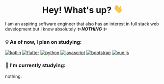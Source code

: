 <h1 align="center"> Hey! What's up? <img src="https://raw.githubusercontent.com/r-ayaay/r-ayaay/main/wave.gif" width="30px"></h1>

I am an aspiring software engineer that also has an interest in full stack web development but I know absolutely <b><i>✨ NOTHING ✨</i></b>

### :bulb: As of now, I plan on studying: 

[![kotlin](https://img.shields.io/badge/-kotlin-blue?style=for-the-badge&logo=kotlin&logoColor=orange)]()
[![flutter](https://img.shields.io/badge/-Flutter-blue?style=for-the-badge&logo=flutter)]()
[![python](https://img.shields.io/badge/-python-gold?style=for-the-badge&logo=python)]()
[![javascript](https://img.shields.io/badge/-javascript-gold?style=for-the-badge&logo=javascript&logoColor=black)]()
[![bootstrap](https://img.shields.io/badge/-bootstrap-purple?style=for-the-badge&logo=bootstrap)]()
[![vue.js](http://img.shields.io/badge/-vue.js-35495e?style=for-the-badge&logo=vue.js)]()

### :muscle: I'm currently studying:
nothing.
<!--
**r-ayaay/r-ayaay** is a ✨ _special_ ✨ repository because its `README.md` (this file) appears on your GitHub profile.

Here are some ideas to get you started:

- 🔭 I’m currently working on ...
- 🌱 I’m currently learning ...
- 👯 I’m looking to collaborate on ...
- 🤔 I’m looking for help with ...
- 💬 Ask me about ...
- 📫 How to reach me: ...
- 😄 Pronouns: ...
- ⚡ Fun fact: ...
-->
